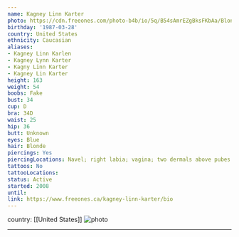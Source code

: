 ```yaml
---
name: Kagney Linn Karter
photo: https://cdn.freeones.com/photo-b4b/io/5q/B54sAmrEZgBksFKbAa/Blonde-Pornstar-Kagney-Linn-Karter-in-a-sexy-Dress_005_teaser.jpg
birthday: '1987-03-28'
country: United States
ethnicity: Caucasian
aliases:
- Kagney Linn Karlen
- Kagney Lynn Karter
- Kagny Linn Karter
- Kagney Lin Karter
height: 163
weight: 54
boobs: Fake
bust: 34
cup: D
bra: 34D
waist: 25
hip: 36
butt: Unknown
eyes: Blue
hair: Blonde
piercings: Yes
piercingLocations: Navel; right labia; vagina; two dermals above pubes
tattoos: No
tattooLocations:
status: Active
started: 2008
until:
link: https://www.freeones.ca/kagney-linn-karter/bio
---
```

country: [[United States]]
![photo](https://cdn.freeones.com/photo-b4b/io/5q/B54sAmrEZgBksFKbAa/Blonde-Pornstar-Kagney-Linn-Karter-in-a-sexy-Dress_005_teaser.jpg)
***

